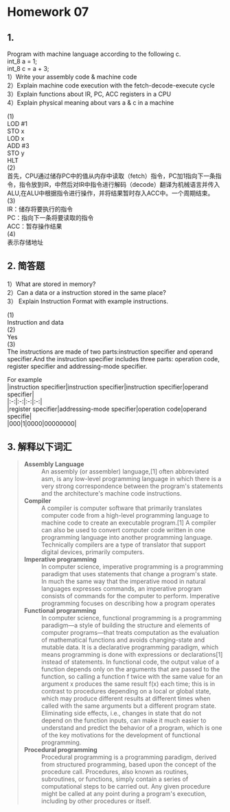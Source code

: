 # Homework 07

## 1.

Program with machine language according to the following c.  
int_8 a = 1;  
int_8 c = a + 3;  
1）Write your assembly code & machine code  
2）Explain machine code execution with the fetch-decode-execute cycle  
3）Explain functions about IR, PC, ACC registers in a CPU  
4）Explain physical meaning about vars a & c in a machine

(1)  
LOD&nbsp;#1  
STO&nbsp;x  
LOD&nbsp;x  
ADD&nbsp;#3  
STO&nbsp;y  
HLT  
(2)  
首先，CPU通过储存PC中的值从内存中读取（fetch）指令，PC加1指向下一条指令，指令放到IR，中然后对IR中指令进行解码（decode）翻译为机械语言并传入ALU,在ALU中根据指令进行操作，并将结果暂时存入ACC中。一个周期结束。  
(3)  
IR：储存将要执行的指令  
PC：指向下一条将要读取的指令  
ACC：暂存操作结果  
(4)  
表示存储地址

## 2. 简答题

1）What are stored in memory?  
2）Can a data or a instruction stored in the same place?  
3） Explain Instruction Format with example instructions.  

(1)  
Instruction and data  
(2)  
Yes  
(3)  
The instructions are made of two parts:instruction specifier and operand specifier.And the instruction specifier includes three parts: operation code,  register specifier and addressing-mode specifier.

For example  
|instruction specifier|instruction specifier|instruction specifier|operand specifier|  
|:-:|:-:|:-:|:-:|  
|register specifier|addressing-mode specifier|operation code|operand specifie|  
|000|1|0000|00000000|  

## 3. 解释以下词汇

><dl>
><dt><strong>Assembly Language</strong></dt>
><dd>An assembly (or assembler) language,[1] often abbreviated asm, is any low-level programming language in which there is a very strong correspondence between the program's statements and the architecture's machine code instructions.</dd>
><dt><strong>Compiler</strong></dt>
><dd>A compiler is computer software that primarily translates computer code from a high-level programming language to machine code to create an executable program.[1] A compiler can also be used to convert computer code written in one programming language into another programming language. Technically compilers are a type of translator that support digital devices, primarily computers.</dd>
><dt><strong>Imperative programming</strong></dt>
><dd>In computer science, imperative programming is a programming paradigm that uses statements that change a program's state. In much the same way that the imperative mood in natural languages expresses commands, an imperative program consists of commands for the computer to perform. Imperative programming focuses on describing how a program operates</dd>
><dt><strong>Functional programming</strong></dt>
><dd>In computer science, functional programming is a programming paradigm—a style of building the structure and elements of computer programs—that treats computation as the evaluation of mathematical functions and avoids changing-state and mutable data. It is a declarative programming paradigm, which means programming is done with expressions or declarations[1] instead of statements. In functional code, the output value of a function depends only on the arguments that are passed to the function, so calling a function f twice with the same value for an argument x produces the same result f(x) each time; this is in contrast to procedures depending on a local or global state, which may produce different results at different times when called with the same arguments but a different program state. Eliminating side effects, i.e., changes in state that do not depend on the function inputs, can make it much easier to understand and predict the behavior of a program, which is one of the key motivations for the development of functional programming.</dd>
><dt><strong>Procedural programming</strong></dt>
><dd>Procedural programming is a programming paradigm, derived from structured programming, based upon the concept of the procedure call. Procedures, also known as routines, subroutines, or functions, simply contain a series of computational steps to be carried out. Any given procedure might be called at any point during a program's execution, including by other procedures or itself. </dd>
></dl>



